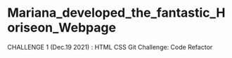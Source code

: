 # Mariana_developed_the_fantastic_Horiseon_Webpage
CHALLENGE 1 (Dec.19 2021) : HTML CSS Git Challenge: Code Refactor
